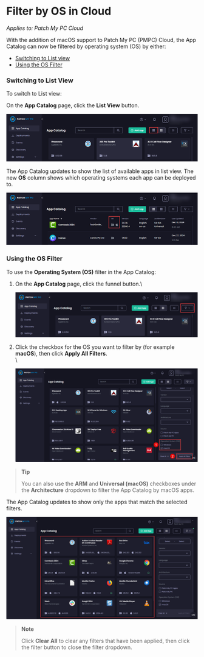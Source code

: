 # Filter by OS in Cloud

_Applies to: Patch My PC Cloud_

With the addition of macOS support to Patch My PC (PMPC) Cloud, the App Catalog can now be filtered by operating system (OS) by either:

* [Switching to List view](filter-by-os-in-cloud.md#switching-to-list-view)
* [Using the OS Filter](filter-by-os-in-cloud.md#using-the-os-filter)

### Switching to List View

To switch to List view:

On the <strong>App Catalog</strong> page, click the <strong>List View</strong> button.

![Clicking the “List View” button](/_images/image-(2279).png "Clicking the “List View” button")

The App Catalog updates to show the list of available apps in list view. The new <strong>OS</strong> column shows which operating systems each app can be deployed to.

![New “OS” column shows which operating systems each app can be deployed to](/_images/image-(2280).png "New “OS” column shows which operating systems each app can be deployed to")

### Using the OS Filter

To use the <strong>Operating System (OS)</strong> filter in the App Catalog:

1.  On the <strong>App Catalog</strong> page, click the funnel button.\


    ![Clicking the funnel button.](/_images/image-(2281).png "Clicking the funnel button.")


2.  Click the checkbox for the OS you want to filter by (for example <strong>macOS</strong>), then click <strong>Apply All Filters</strong>.\
    \


    ![Checking the relevant checkbox for the OS you want to filter by then clicking “Apply All Filters”](/_images/image-(289).png "Checking the relevant checkbox for the OS you want to filter by then clicking “Apply All Filters”")

<blockquote class="wp-block-quote">
<p><strong>Tip</strong></p>
<p>You can also use the <strong>ARM</strong> and <strong>Universal (macOS)</strong> checkboxes under the <strong>Architecture</strong> dropdown to filter the App Catalog by macOS apps.</p>
</blockquote>

The App Catalog updates to show only the apps that match the selected filters.

![App Catalog updating to show only the apps that match the selected filters.](/_images/image-(290).png "App Catalog updating to show only the apps that match the selected filters.")

<blockquote class="wp-block-quote">
<p><strong>Note</strong></p>
<p>Click <strong>Clear All</strong> to clear any filters that have been applied, then click the filter button to close the filter dropdown.</p>
</blockquote>